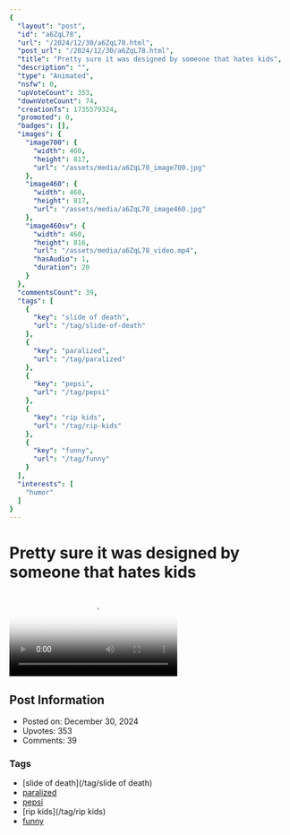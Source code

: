 ```yaml
---
{
  "layout": "post",
  "id": "a6ZqL78",
  "url": "/2024/12/30/a6ZqL78.html",
  "post_url": "/2024/12/30/a6ZqL78.html",
  "title": "Pretty sure it was designed by someone that hates kids",
  "description": "",
  "type": "Animated",
  "nsfw": 0,
  "upVoteCount": 353,
  "downVoteCount": 74,
  "creationTs": 1735579324,
  "promoted": 0,
  "badges": [],
  "images": {
    "image700": {
      "width": 460,
      "height": 817,
      "url": "/assets/media/a6ZqL78_image700.jpg"
    },
    "image460": {
      "width": 460,
      "height": 817,
      "url": "/assets/media/a6ZqL78_image460.jpg"
    },
    "image460sv": {
      "width": 460,
      "height": 816,
      "url": "/assets/media/a6ZqL78_video.mp4",
      "hasAudio": 1,
      "duration": 20
    }
  },
  "commentsCount": 39,
  "tags": [
    {
      "key": "slide of death",
      "url": "/tag/slide-of-death"
    },
    {
      "key": "paralized",
      "url": "/tag/paralized"
    },
    {
      "key": "pepsi",
      "url": "/tag/pepsi"
    },
    {
      "key": "rip kids",
      "url": "/tag/rip-kids"
    },
    {
      "key": "funny",
      "url": "/tag/funny"
    }
  ],
  "interests": [
    "humor"
  ]
}
---
```


# Pretty sure it was designed by someone that hates kids

<video controls playsinline loop poster="/assets/media/a6ZqL78_image460.jpg">
  <source src="/assets/media/a6ZqL78_video.mp4" type="video/mp4">
  Your browser does not support the video tag.
</video>

## Post Information

- Posted on: December 30, 2024
- Upvotes: 353
- Comments: 39

### Tags

- [slide of death](/tag/slide of death)
- [paralized](/tag/paralized)
- [pepsi](/tag/pepsi)
- [rip kids](/tag/rip kids)
- [funny](/tag/funny)
